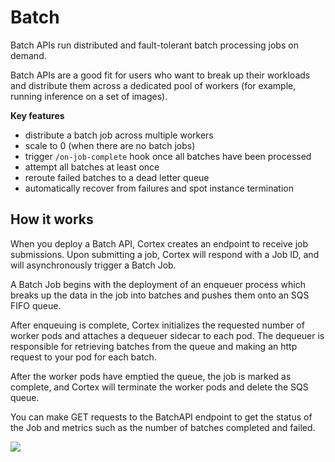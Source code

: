 # Batch

Batch APIs run distributed and fault-tolerant batch processing jobs on demand.

Batch APIs are a good fit for users who want to break up their workloads and distribute them across a dedicated pool of workers (for example, running inference on a set of images).

**Key features**

* distribute a batch job across multiple workers
* scale to 0 (when there are no batch jobs)
* trigger `/on-job-complete` hook once all batches have been processed
* attempt all batches at least once
* reroute failed batches to a dead letter queue
* automatically recover from failures and spot instance termination

## How it works

When you deploy a Batch API, Cortex creates an endpoint to receive job submissions. Upon submitting a job, Cortex will respond with a Job ID, and will asynchronously trigger a Batch Job.

A Batch Job begins with the deployment of an enqueuer process which breaks up the data in the job into batches and pushes them onto an SQS FIFO queue.

After enqueuing is complete, Cortex initializes the requested number of worker pods and attaches a dequeuer sidecar to each pod. The dequeuer is responsible for retrieving batches from the queue and making an http request to your pod for each batch.

After the worker pods have emptied the queue, the job is marked as complete, and Cortex will terminate the worker pods and delete the SQS queue.

You can make GET requests to the BatchAPI endpoint to get the status of the Job and metrics such as the number of batches completed and failed.

![](https://user-images.githubusercontent.com/4365343/121231862-ed617400-c85e-11eb-96fb-84b10c211131.png)
